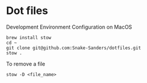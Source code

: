 # Dot files

Development Environment Configuration on MacOS

```
brew install stow
cd ~
git clone git@github.com:Snake-Sanders/dotfiles.git
stow .
```

To remove a file

`stow -D <file_name>`



